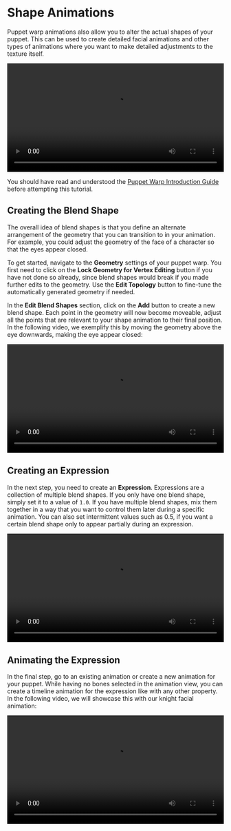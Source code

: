 # Shape Animations

Puppet warp animations also allow you to alter the actual shapes of your puppet. This can be used to create detailed facial animations and other types of animations where you want to make detailed adjustments to the texture itself.

<video width="100%" controls loop autoplay>
  <source :src="$withBase('/videos/puppet_warp_blend_shapes.mp4" type="video/mp4')">
  Your browser does not support the video tag.
</video>

You should have read and understood the [Puppet Warp Introduction Guide](/scene/puppet-warp/introduction) before attempting this tutorial.

## Creating the Blend Shape

The overall idea of blend shapes is that you define an alternate arrangement of the geometry that you can transition to in your animation. For example, you could adjust the geometry of the face of a character so that the eyes appear closed.

To get started, navigate to the **Geometry** settings of your puppet warp. You first need to click on the **Lock Geometry for Vertex Editing** button if you have not done so already, since blend shapes would break if you made further edits to the geometry. Use the **Edit Topology** button to fine-tune the automatically generated geometry if needed.

In the **Edit Blend Shapes** section, click on the **Add** button to create a new blend shape. Each point in the geometry will now become moveable, adjust all the points that are relevant to your shape animation to their final position. In the following video, we exemplify this by moving the geometry above the eye downwards, making the eye appear closed:

<video width="100%" controls loop>
  <source :src="$withBase('/videos/puppet_warp_blend_shapes_setup.mp4" type="video/mp4')">
  Your browser does not support the video tag.
</video>

## Creating an Expression

In the next step, you need to create an **Expression**. Expressions are a collection of multiple blend shapes. If you only have one blend shape, simply set it to a value of `1.0`. If you have multiple blend shapes, mix them together in a way that you want to control them later during a specific animation. You can also set intermittent values such as 0.5, if you want a certain blend shape only to appear partially during an expression.

<video width="100%" controls loop>
  <source :src="$withBase('/videos/puppet_warp_blend_shapes_expression.mp4" type="video/mp4')">
  Your browser does not support the video tag.
</video>

## Animating the Expression

In the final step, go to an existing animation or create a new animation for your puppet. While having no bones selected in the animation view, you can create a timeline animation for the expression like with any other property. In the following video, we will showcase this with our knight facial animation:

<video width="100%" controls>
  <source :src="$withBase('/videos/puppet_warp_blend_shapes_animation.mp4" type="video/mp4')">
  Your browser does not support the video tag.
</video>
